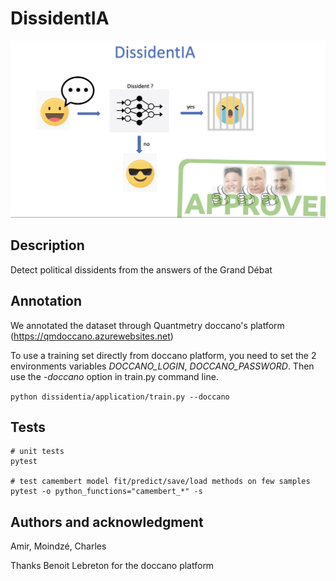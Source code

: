 # DissidentIA
![scheme](data/images/dissidentIA.png?raw=true "")



## Description
Detect political dissidents from the answers of the Grand Débat


## Annotation

We annotated the dataset through Quantmetry doccano's platform (https://qmdoccano.azurewebsites.net)

To use a training set directly from doccano platform, you need to set the 
2 environments variables *DOCCANO_LOGIN*, *DOCCANO_PASSWORD*.
Then use the *-doccano* option in train.py command line.

`python dissidentia/application/train.py --doccano`


## Tests

```
# unit tests
pytest

# test camembert model fit/predict/save/load methods on few samples
pytest -o python_functions="camembert_*" -s
```


## Authors and acknowledgment
Amir, Moindzé, Charles  

Thanks Benoit Lebreton for the doccano platform
